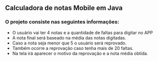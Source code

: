 ## Calculadora de notas Mobile em Java

### O projeto consiste nas seguintes informações:

- O usuário vai ter 4 notas e a quantidade de faltas para digitar no APP
- A nota final será baseado na média das notas digitadas.
- Caso a nota seja menor que 5 o usuário será reprovado.
- Também ocorre a reprovação caso tenha mais de 20 faltas.
- Na tela irá aparecer o motivo da reprovação e a nota média obtida.
